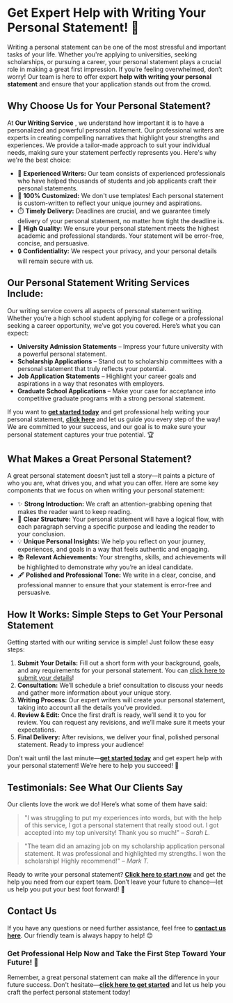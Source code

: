 # Get Expert Help with Writing Your Personal Statement! 🌟

Writing a personal statement can be one of the most stressful and important tasks of your life. Whether you're applying to universities, seeking scholarships, or pursuing a career, your personal statement plays a crucial role in making a great first impression. If you’re feeling overwhelmed, don’t worry! Our team is here to offer expert **help with writing your personal statement** and ensure that your application stands out from the crowd.

## Why Choose Us for Your Personal Statement?

At **Our Writing Service** , we understand how important it is to have a personalized and powerful personal statement. Our professional writers are experts in creating compelling narratives that highlight your strengths and experiences. We provide a tailor-made approach to suit your individual needs, making sure your statement perfectly represents you. Here's why we're the best choice:

- 💼 **Experienced Writers:** Our team consists of experienced professionals who have helped thousands of students and job applicants craft their personal statements.
- 📝 **100% Customized:** We don't use templates! Each personal statement is custom-written to reflect your unique journey and aspirations.
- ⏱️ **Timely Delivery:** Deadlines are crucial, and we guarantee timely delivery of your personal statement, no matter how tight the deadline is.
- 🌟 **High Quality:** We ensure your personal statement meets the highest academic and professional standards. Your statement will be error-free, concise, and persuasive.
- 🔒 **Confidentiality:** We respect your privacy, and your personal details will remain secure with us.

## Our Personal Statement Writing Services Include:

Our writing service covers all aspects of personal statement writing. Whether you’re a high school student applying for college or a professional seeking a career opportunity, we’ve got you covered. Here’s what you can expect:

- **University Admission Statements** – Impress your future university with a powerful personal statement.
- **Scholarship Applications** – Stand out to scholarship committees with a personal statement that truly reflects your potential.
- **Job Application Statements** – Highlight your career goals and aspirations in a way that resonates with employers.
- **Graduate School Applications** – Make your case for acceptance into competitive graduate programs with a strong personal statement.

If you want to **[get started today](https://tinyurl.com/topessay?keyword=help+with+writing+personal+statement)** and get professional help writing your personal statement, **[click here](https://tinyurl.com/topessay?keyword=help+with+writing+personal+statement)** and let us guide you every step of the way! We are committed to your success, and our goal is to make sure your personal statement captures your true potential. 🏆

## What Makes a Great Personal Statement?

A great personal statement doesn’t just tell a story—it paints a picture of who you are, what drives you, and what you can offer. Here are some key components that we focus on when writing your personal statement:

- ✨ **Strong Introduction:** We craft an attention-grabbing opening that makes the reader want to keep reading.
- 🌱 **Clear Structure:** Your personal statement will have a logical flow, with each paragraph serving a specific purpose and leading the reader to your conclusion.
- 💡 **Unique Personal Insights:** We help you reflect on your journey, experiences, and goals in a way that feels authentic and engaging.
- 📚 **Relevant Achievements:** Your strengths, skills, and achievements will be highlighted to demonstrate why you’re an ideal candidate.
- 🖋️ **Polished and Professional Tone:** We write in a clear, concise, and professional manner to ensure that your statement is error-free and persuasive.

## How It Works: Simple Steps to Get Your Personal Statement

Getting started with our writing service is simple! Just follow these easy steps:

1. **Submit Your Details:** Fill out a short form with your background, goals, and any requirements for your personal statement. You can [click here to submit your details](https://tinyurl.com/topessay?keyword=help+with+writing+personal+statement)!
2. **Consultation:** We’ll schedule a brief consultation to discuss your needs and gather more information about your unique story.
3. **Writing Process:** Our expert writers will create your personal statement, taking into account all the details you’ve provided.
4. **Review & Edit:** Once the first draft is ready, we’ll send it to you for review. You can request any revisions, and we’ll make sure it meets your expectations.
5. **Final Delivery:** After revisions, we deliver your final, polished personal statement. Ready to impress your audience!

Don't wait until the last minute—**[get started today](https://tinyurl.com/topessay?keyword=help+with+writing+personal+statement)** and get expert help with your personal statement! We’re here to help you succeed! 🎯

## Testimonials: See What Our Clients Say

Our clients love the work we do! Here’s what some of them have said:

> "I was struggling to put my experiences into words, but with the help of this service, I got a personal statement that really stood out. I got accepted into my top university! Thank you so much!" – _Sarah L._

> "The team did an amazing job on my scholarship application personal statement. It was professional and highlighted my strengths. I won the scholarship! Highly recommend!" – _Mark T._

Ready to write your personal statement? **[Click here to start now](https://tinyurl.com/topessay?keyword=help+with+writing+personal+statement)** and get the help you need from our expert team. Don’t leave your future to chance—let us help you put your best foot forward! 🚀

## Contact Us

If you have any questions or need further assistance, feel free to **[contact us here](https://tinyurl.com/topessay?keyword=help+with+writing+personal+statement)**. Our friendly team is always happy to help! 😊

### Get Professional Help Now and Take the First Step Toward Your Future! 🌈

Remember, a great personal statement can make all the difference in your future success. Don't hesitate—**[click here to get started](https://tinyurl.com/topessay?keyword=help+with+writing+personal+statement)** and let us help you craft the perfect personal statement today!
